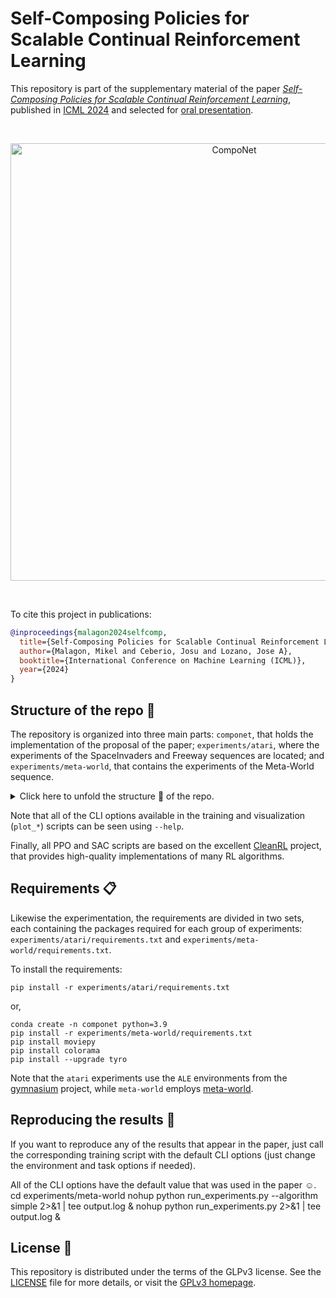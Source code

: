# Self-Composing Policies for Scalable Continual Reinforcement Learning

This repository is part of the supplementary material of the paper [*Self-Composing Policies for Scalable Continual Reinforcement Learning*](https://openreview.net/pdf?id=f5gtX2VWSB), published in [ICML 2024](https://icml.cc/virtual/2024/poster/33472) and selected for [oral presentation](https://icml.cc/virtual/2024/oral/35492).

<br>
<p align="center">
  <img src="./componet.png" alt="CompoNet" width="700" align="center">
</p>
<br>

To cite this project in publications:

```bibtex
@inproceedings{malagon2024selfcomp,
  title={Self-Composing Policies for Scalable Continual Reinforcement Learning},
  author={Malagon, Mikel and Ceberio, Josu and Lozano, Jose A},
  booktitle={International Conference on Machine Learning (ICML)},
  year={2024}
}
```

## Structure of the repo 🌳

The repository is organized into three main parts: `componet`, that
holds the implementation of the proposal of the paper;
`experiments/atari`, where the experiments of the SpaceInvaders and
Freeway sequences are located; and `experiments/meta-world`, that
contains the experiments of the Meta-World sequence.

<details>

<summary>Click here to unfold the structure 🌳 of the repo.</summary>

```bash
├── componet/ # The implementation of the proposed CompoNet architecture
│
├── experiments/
│   ├── atari/        # Contains all the code related to the SpaceInvaders and Freeway sequences
│   │   ├── data.tar.xz # Contains the compressed CSV files used for the figures
│   │   ├── models/   # Implements PPO agents for all of the considered methods
│   │   ├── process_results.py  # Processes the runs generating the metrics and plots
│   │   ├── run_experiments.py  # Utility script to call `run_ppo.py` for multiple settings
│   │   ├── run_ppo.py          # Main script to run the PPO experiments
│   │   ├── task_utils.py       # Implements several task-related utils
│   │   ├── test_agent.py       # Main script to evaluate trained agents
│   │   ├── plot_ablation_input_head.py  # Plots input attention head ablation results
│   │   ├── plot_ablation_output_head.py # Plots output attention head ablation results
│   │   ├── plot_arch_val.py      # Plots architecture validation results
│   │   ├── plot_dino_vs_cnn.py   # Plots results of the comparison between DINO and CNN-based agents
│   │   ├── transfer_matrix.py    # Computes and plots the transfer matrices of SpaceInvaders and Freeway
│   │   └── requirements.txt      # Requirements file for these experiments
│   │
│   └── meta-world/          # Contains all the experiments in the Meta-World tasks
│       ├── data.tar.xz      # Contains the compressed CSV files used for the figures
│       ├── benchmarking.py  # Benchmarks CompoNet and ProgNet and plots the results
│       ├── models/          # Contains the implementations of the SAC agents
│       ├── process_results.py    # Processes the runs generating the metrics and plots
│       ├── run_experiments.py    # Utility script for running experiments
│       ├── run_sac.py            # Main script to run SAC experiments
│       ├── tasks.py              # Contains the definitions of the tasks
│       ├── test_agent.py         # Main script used to test trained agents
│       ├── transferer_matrix.py  # Computes and plots the transfer matrix of Meta-World
│       └── requirements.txt      # Requirements file for these experiments
│
├── utils/    # Contains utilities used across multiple files
├── LICENSE   # Text file with the license of the repo
└── README.md
```
</details>

Note that all of the CLI options available in the training and
visualization (`plot_*`) scripts can be seen using `--help`.

Finally, all PPO and SAC scripts are based on the excellent
[CleanRL](https://github.com/vwxyzjn/cleanrl) project, that provides
high-quality implementations of many RL algorithms.

## Requirements 📋

Likewise the experimentation, the requirements are divided in two
sets, each containing the packages required for each group of
experiments: `experiments/atari/requirements.txt` and
`experiments/meta-world/requirements.txt`.

To install the requirements:

```setup
pip install -r experiments/atari/requirements.txt
```

or,

```setup
conda create -n componet python=3.9
pip install -r experiments/meta-world/requirements.txt
pip install moviepy
pip install colorama
pip install --upgrade tyro
```

Note that the `atari` experiments use the `ALE` environments from the
[gymnasium](https://gymnasium.farama.org/) project, while `meta-world`
employs [meta-world](https://github.com/Farama-Foundation/Metaworld).


## Reproducing the results 🔄

If you want to reproduce any of the results that appear in the paper,
just call the corresponding training script with the default CLI
options (just change the environment and task options if needed).

All of the CLI options have the default value that was used in the
paper ☺️.
cd experiments/meta-world
nohup python run_experiments.py --algorithm simple 2>&1 | tee output.log &
nohup python run_experiments.py 2>&1 | tee output.log &

## License 🐃

This repository is distributed under the terms of the GLPv3
license. See the [LICENSE](./LICENSE) file for more details, or visit
the [GPLv3 homepage](https://www.gnu.org/licenses/gpl-3.0.en.html).
